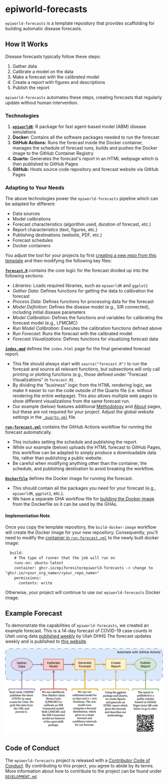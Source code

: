 # epiworld-forecasts

`epiworld-forecasts` is a template repository that provides scaffolding for building automatic disease forecasts.

## How It Works

Disease forecasts typically follow these steps:

1. Gather data
2. Calibrate a model on the data
3. Make a forecast with the calibrated model
4. Create a report with figures and descriptions
5. Publish the report

`epiworld-forecasts` automates these steps, creating forecasts that regularly update without human intervention.

### Technologies

1. [**`epiworldR`**](https://github.com/UofUEpiBio/epiworldR/): R package for fast agent-based model (ABM) disease simulations
2. **Docker:** Contains all the software packages needed to run the forecast
3. **GitHub Actions:** Runs the forecast inside the Docker container, manages the schedule of forecast runs, builds and pushes the Docker image to the GitHub Container Registry
4. **Quarto:** Generates the forecast's report in an HTML webpage which is then published to GitHub Pages
5. **GitHub:** Hosts source code repository and forecast website via GitHub Pages

### Adapting to Your Needs

The above technologies power the `epiworld-forecasts` pipeline which can be adapted for different:

* Data sources
* Model calibrations
* Forecast characteristics (algorithm used, duration of forecast, etc.)
* Report characteristics (text, figures, etc.)
* Publishing destinations (website, PDF, etc.)
* Forecast schedules
* Docker containers

You adjust the tool for your projects by first [creating a new repo from this template](https://docs.github.com/en/repositories/creating-and-managing-repositories/creating-a-repository-from-a-template) and then modifying the following key files:

[**`forecast.R`**](./forecast.R) contains the core logic for the forecast divided up into the following sections:

* *Libraries:* Loads required libraries, such as `epiworldR` and `ggplot2`
* *Gather Data:* Defines functions for getting the data to calibration the forecast
* *Process Data:* Defines functions for processing data for the forecast
* *Model Definition:* Defines the disease model (e.g., SIR connected), including initial disease parameters
* *Model Calibration:* Defines the functions and variables for calibrating the forecast model (e.g., LFMCMC)
* *Run Model Calibration:* Executes the calibration functions defined above
* *Run Forecast:* Runs the forecast with the calibrated model
* *Forecast Visualizations:* Defines functions for visualizing forecast data

[**`index.qmd`**](./index.qmd) defines the `index.html` page for the final generated forecast report.

* This file should always start with `source("forecast.R")` to run the forecast and source all relevant functions, but subsections will only call printing or plotting functions (e.g., those defined under "Forecast Visualizations" in `forecast.R`).
* By dividing the "business" logic from the HTML rendering logic, we make it easier to run the code outside of the Quarto file (i.e. without rendering the entire webpage).
This also allows multiple web pages to show different visualizations from the same forecast run.
* Our example (below) features additional [Methodology](./methodology.qmd) and [About](./about.qmd) pages, but these are not required for your project.
Adjust the global website settings in the [`_quarto.yml`](./_quarto.yml) file.

[**`run-forecast.yml`**](./.github/workflows/run-forecast.yml) contains the GitHub Actions workflow for running the forecast automatically.

* This includes setting the schedule and publishing the report.
* While our example (below) uploads the HTML forecast to GitHub Pages, this workflow can be adapted to simply produce a downloadable data file, rather than publishing a public website.
* Be careful when modifying anything other than the container, the schedule, and publishing destination to avoid breaking the workflow.

[**`Dockerfile`**](./.devcontainer/Dockerfile) defines the Docker image for running the forecast.

* This should contain all the packages you need for your forecast (e.g., `epiworldR`, `ggplot2`, etc.).
* We have a separate GHA workflow file for [building the Docker image](./.github/workflows/build-docker-image.yml) from the Dockerfile so it can be used by the GHAs.

#### Implementation Note

Once you copy the template repository, the `build-docker-image` workflow will create the Docker image for your new repository.
Consequently, you'll need to modify the [container in `run-forecast.yml`](https://github.com/EpiForeSITE/epiworld-forecasts/blob/0ef3472bd5084bb3a95a646e07d218cd2154725a/.github/workflows/run-forecast.yml#L36) to the newly built docker image:
```
  build:
    # The type of runner that the job will run on
    runs-on: ubuntu-latest
    container: ghcr.io/epiforesite/epiworld-forecasts -> change to "ghcr.io/<your_org_name>/<your_repo_name>"
    permissions:
      contents: write
```
Otherwise, your project will continue to use our `epiworld-forecasts` Docker image.


## Example Forecast

To demonstrate the capabilities of `epiworld-forecasts`, we created an example forecast.
This is a 14-day forecast of COVID-19 case counts in Utah using data [published weekly](https://coronavirus.utah.gov/case-counts/) by Utah DHHS
The forecast updates weekly and is published to [this website](https://epiforesite.github.io/epiworld-forecasts/).

![](assets/process-flow-chart.png)


## Code of Conduct

The `epiworld-forecasts` project is released with a [Contributor Code of Conduct](./CODE_OF_CONDUCT.md).
By contributing to this project, you agree to abide by its terms.
More information about how to contribute to the project can be found under [`DEVELOPMENT.md`](DEVELOPMENT.md).
